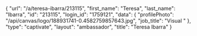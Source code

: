 {
    "url": "\/a\/teresa-ibarra\/213115",
    "first_name": "Teresa",
    "last_name": "Ibarra",
    "id": "213115",
    "login_id": "1759121",
    "data": {
        "profilePhoto": "\/api\/canvas\/logo\/188931741-0.4582759857643.jpg",
        "job_title": "Visual "
    },
    "type": "captivate",
    "layout": "ambassador",
    "title": "Teresa Ibarra"
}